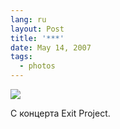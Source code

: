 ```yaml
---
lang: ru
layout: Post
title: '***'
date: May 14, 2007
tags:
  - photos
---
```


![](/images/blog/Sapegin-Artem-20D-2007-05-09-321-2172.jpg)

С концерта Exit Project.
